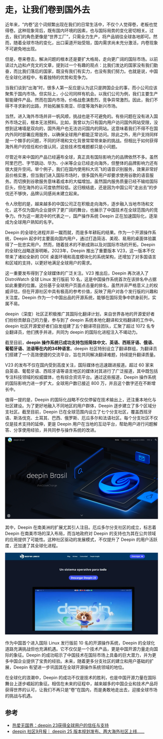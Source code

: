 # 走，让我们卷到国外去

近年来，“内卷”这个词频繁出现在我们的日常生活中，不仅个人觉得卷，老板也觉得卷。这种现象背后，既有国内环境的因素，也与国际局势的变化密切相关。过去，我们的角色更像是“世界工厂”，只需全力生产，将产品销往全球各地即可。然而，随着全球市场的变化，出口渠道开始受阻，国内需求尚未充分激活，内卷现象不可避免地出现。

但是，卷来卷去，解决问题的根本还是要扩大格局，走向更广阔的国际市场。以前读过九边和卢克文的文章，提到过一个有趣的观点：比我们发达的国家没有我们勤奋，而比我们落后的国家，既没有我们有实力，也没有我们努力。也就是说，中国在全球化进程中，有着独特的优势和竞争力。

当我们谈到“出海”时，很多人第一反应是认为这只是跨国企业的事，而小公司应该聚焦于国内市场。但实际上，小公司同样有机会。以我们公司为例，我们主要生产智能硬件产品，然而在国内市场，价格战愈演愈烈，竞争异常激烈。因此，我们不得不寻求新的出路，开始拓展东南亚、印度等海外新兴市场。

当然，进入海外市场并非一帆风顺，挑战也是不可避免的。有些问题在没有进入国外市场之前，根本无法预料。比如，我曾以为只有国内用户访问国外网站受限，没想到这堵墙是双向的，国外用户也无法访问国内的网站。这意味着我们不得不在国内外同时部署应用服务，以确保全球用户都能正常访问。除此之外，用户支持同样是一个棘手的问题，不同的环境和文化背景常常带来新的挑战。但相比于如何获得海外用户的信任和价值认同，这些技术性难题都只是小问题。

尽管近年来中国的产品已经遍布全球，真正具有国际影响力的品牌依然不多。虽然阿里巴巴、字节跳动、华为、小米等企业已经走向海外，但整体的品牌影响力还有很大提升空间。举个例子，我们在国内使用科大讯飞的语音识别服务，效果非常好且价格实惠，但当我们进入国际市场时，很多国外用户却要求使用谷歌的语音服务。而切换到谷歌服务意味着成本的大幅增加。虽然国内服务质量已经不输给国际巨头，但在海外的认可度依然较低。这归根结底，还是因为中国公司“走出去”的步伐还不够快，品牌认同感尚未建立起来。

令人欣慰的是，越来越多的中国公司正在积极走向海外，逐步融入当地市场和文化，这不仅为国内企业提供了更广阔的舞台，也展示了中国技术在全球范围内的竞争力。作为这一潮流中的代表之一，国产操作系统 Deepin 正在加速国际化，逐渐成为全球用户熟知的名字。

Deepin 的全球化进程并非一蹴而就，而是多年耕耘的结果。作为一个开源操作系统，Deepin 起步时主要面向国内用户，通过打造简洁、美观、易用的桌面体验赢得了一批忠实用户。然而，随着技术的不断成熟以及对国际市场的开拓，Deepin 的全球化战略逐渐明晰。2023年，Deepin 推出了重要版本 V23，这一版本不仅带来了诸如全新的 DDE 桌面环境和高度模块化的系统架构，还增加了对多国语言和区域的支持，以更好地满足全球用户的需求。

这一重要发布得到了全球媒体的广泛关注。V23 推出后，Deepin 再次进入了 DistroWatch 全球 Linux 发行版前 10 名，这是中国操作系统首次在该排名中占据如此重要的位置。这份基于全球用户页面点击量的排名，虽然并非严格意义上的权威评估，但在开源社区中具有极高的参考价值，反映了用户对各个发行版的兴趣和关注度。Deepin 作为一个中国出品的开源系统，能够在国际竞争中跻身前列，实属不易。

deepin（深度）社区正积极推广其国际化翻译计划，来自世界各地的开源爱好者们纷纷贡献自己的力量，参与到了 deepin 系统本地化翻译和文档翻译的工作中。deepin 社区开源爱好者们自发组建了五个翻译项目团队，汇聚了超过 1072 名专业翻译员，他们携手并进，共同为 deepin 的国际化进程注入不竭动力。

截至目前，**deepin 操作系统已成功支持包括简体中文、英语、西班牙语、俄语、葡萄牙语、法语等在内的34种语言**。deepin 社区特别设立了翻译群组，为翻译员们搭建了一个高效便捷的交流平台，旨在共同解决翻译难题，持续提升翻译质量。

V23 的发布不仅在国内受到高度关注，国际媒体也迅速跟进报道。超过 60 家来自英语、葡萄牙语、西班牙语等语言地区的媒体对其进行了广泛报道，其中既包括专注科技领域的权威媒体，也有综合资讯平台。通过这些报道，Deepin 操作系统的国际影响力进一步扩大，全球用户数已接近 800 万，并且这个数字还在不断增长中。

值得一提的是，Deepin 的国际化战略不仅仅停留在技术输出上，还注重本地化与社区建设。为了更好地融入不同地区的用户群体，Deepin 逐步建立了多个区域分支社区。截至目前，Deepin 已在全球范围内设立了七个分支社区，覆盖西班牙语、斯洛伐克、土耳其、巴西、俄罗斯、厄瓜多尔和法语社区。每个分支社区不仅仅是技术支持的延伸，更是 Deepin 用户在当地的互动平台，帮助用户进行问题解答、分享使用经验，并共同参与操作系统的改进。

![](https://raw.githubusercontent.com/mogoweb/mywritings/master/book_wechat/2024/202410/images/go_abroad_01.png)

其中，Deepin 在南美洲的扩展尤其引人注目。厄瓜多尔分支社区的成立，标志着 Deepin 在南美市场的深入布局，而当地政府对 Deepin 的支持也为其在公共领域的应用提供了可能性。这种社区驱动的发展模式，不仅提升了 Deepin 的用户活跃度，还加速了其全球化进程。

![](https://raw.githubusercontent.com/mogoweb/mywritings/master/book_wechat/2024/202410/images/go_abroad_02.jpg)

作为中国首个进入国际 Linux 发行版前 10 名的开源操作系统，Deepin 的全球化道路充满挑战但也充满机遇。它不仅仅是一个技术产品，更是中国开源力量走向国际的象征。Deepin 的成功昭示了中国技术在国际市场上具备的巨大潜力，并为更多中国企业提供了宝贵的经验。未来，随着更多分支社区的建立和用户基础的扩展，Deepin 有望进一步巩固其在全球开源操作系统领域的地位。

在全球化的浪潮中，Deepin 的成功不仅是技术的胜利，也是中国开源力量在国际舞台上逐步崛起的象征。相信在未来的征程中，越来越多的中国企业和技术产品将获得世界的认可，让我们不再只是“卷”在国内，而是勇敢地走出去，迎接全球市场的挑战与机遇。

## 参考

* [热爱无国界：deepin 23获得全球用户的信任与支持](https://mp.weixin.qq.com/s/1PdxxJ92IkhDdg7UVi2UMg)
* [deepin 社区9月报｜ deepin 25 版本规划发布、两大海外社区上线......](https://mp.weixin.qq.com/s/J4xaRVrhm75Ry19FjLSo9Q)
